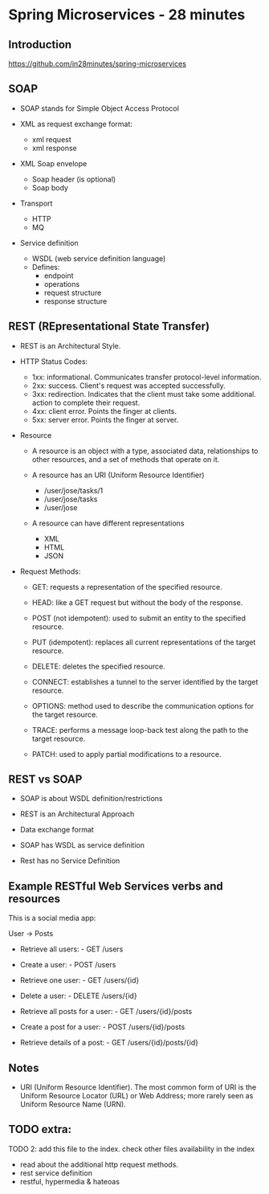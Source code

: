 # Spring Microservices - 28 minutes

## Introduction

https://github.com/in28minutes/spring-microservices

## SOAP

* SOAP stands for Simple Object Access Protocol

* XML as request exchange format:
	* xml request
	* xml response

* XML Soap envelope
	* Soap header (is optional)
	* Soap body

* Transport
	* HTTP
	* MQ

* Service definition
	* WSDL (web service definition language)
	* Defines:
		* endpoint
		* operations
		* request structure
		* response structure

## REST (REpresentational State Transfer)

* REST is an Architectural Style.

* HTTP Status Codes:
	* 1xx: informational. Communicates transfer protocol-level information.
	* 2xx: success. Client's request was accepted successfully.
	* 3xx: redirection. Indicates that the client must take some additional.
	action to complete their request.
	* 4xx: client error. Points the finger at clients.
	* 5xx: server error. Points the finger at server.

* Resource
	* A resource is an object with a type, associated data, relationships to 
	other resources, and a set of methods that operate on it.

	* A resource has an URI (Uniform Resource Identifier)
		- /user/jose/tasks/1
		- /user/jose/tasks
		- /user/jose

	* A resource can have different representations
		- XML
		- HTML
		- JSON

* Request Methods:
	* GET: requests a representation of the specified resource.
	* HEAD: like a GET request but without the body of the response.
	* POST (not idempotent): used to submit an entity to the specified resource.
	* PUT (idempotent): replaces all current representations of the target resource.
	* DELETE: deletes the specified resource.

	* CONNECT: establishes a tunnel to the server identified by the target resource.
	* OPTIONS: method used to describe the communication options for the target resource.
	* TRACE: performs a message loop-back test along the path to the target resource.
	* PATCH: used to apply partial modifications to a resource.
	
## REST vs SOAP

* SOAP is about WSDL definition/restrictions
* REST is an Architectural Approach

* Data exchange format

* SOAP has WSDL as service definition
* Rest has no Service Definition

## Example RESTful Web Services verbs and resources

This is a social media app: 

User -> Posts

- Retrieve all users:   - GET /users
- Create a user:        - POST /users
- Retrieve one user:    - GET /users/{id}
- Delete a user:        - DELETE /users/{id}

- Retrieve all posts for a user:    - GET /users/{id}/posts
- Create a post for a user:         - POST /users/{id}/posts
- Retrieve details of a post:       - GET /users/{id}/posts/{id}    


## Notes

* URI (Uniform Resource Identifier). The most common form of URI is the Uniform 
Resource Locator (URL) or Web Address; more rarely seen as Uniform Resource Name (URN).

## TODO extra:
TODO 2: add this file to the index.
check other files availability in the index
* read about the additional http request methods.
* rest service definition
* restful, hypermedia & hateoas



